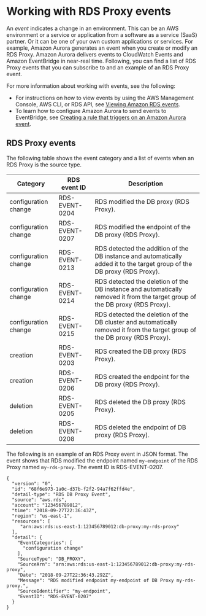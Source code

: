 # Working with RDS Proxy events<a name="rds-proxy.events"></a>

An *event* indicates a change in an environment\. This can be an AWS environment or a service or application from a software as a service \(SaaS\) partner\. Or it can be one of your own custom applications or services\. For example, Amazon Aurora generates an event when you create or modify an RDS Proxy\. Amazon Aurora delivers events to CloudWatch Events and Amazon EventBridge in near\-real time\. Following, you can find a list of RDS Proxy events that you can subscribe to and an example of an RDS Proxy event\. 

For more information about working with events, see the following:
+ For instructions on how to view events by using the AWS Management Console, AWS CLI, or RDS API, see [Viewing Amazon RDS events](USER_ListEvents.md)\.
+ To learn how to configure Amazon Aurora to send events to EventBridge, see [Creating a rule that triggers on an Amazon Aurora event](rds-cloud-watch-events.md)\.

## RDS Proxy events<a name="rds-proxy.events.list"></a>

The following table shows the event category and a list of events when an RDS Proxy is the source type\.


|  Category  | RDS event ID |  Description  | 
| --- | --- | --- | 
| configuration change | RDS\-EVENT\-0204 |  RDS modified the DB proxy \(RDS Proxy\)\.  | 
|  configuration change  | RDS\-EVENT\-0207 |  RDS modified the endpoint of the DB proxy \(RDS Proxy\)\.    | 
|  configuration change  | RDS\-EVENT\-0213 | RDS detected the addition of the DB instance and automatically added it to the target group of the DB proxy \(RDS Proxy\)\.  | 
|  configuration change  | RDS\-EVENT\-0214 |  RDS detected the deletion of the DB instance and automatically removed it from the target group of the DB proxy \(RDS Proxy\)\.  | 
|  configuration change  | RDS\-EVENT\-0215 |  RDS detected the deletion of the DB cluster and automatically removed it from the target group of the DB proxy \(RDS Proxy\)\.  | 
|  creation  | RDS\-EVENT\-0203 |  RDS created the DB proxy \(RDS Proxy\)\.  | 
|  creation  | RDS\-EVENT\-0206 |  RDS created the endpoint for the DB proxy \(RDS Proxy\)\.  | 
| deletion | RDS\-EVENT\-0205 |  RDS deleted the DB proxy \(RDS Proxy\)\.  | 
|  deletion  | RDS\-EVENT\-0208 |  RDS deleted the endpoint of DB proxy \(RDS Proxy\)\.  | 

The following is an example of an RDS Proxy event in JSON format\. The event shows that RDS modified the endpoint named `my-endpoint` of the RDS Proxy named `my-rds-proxy`\. The event ID is RDS\-EVENT\-0207\.

```
{
  "version": "0",
  "id": "68f6e973-1a0c-d37b-f2f2-94a7f62ffd4e",
  "detail-type": "RDS DB Proxy Event",
  "source": "aws.rds",
  "account": "123456789012",
  "time": "2018-09-27T22:36:43Z",
  "region": "us-east-1",
  "resources": [
     "arn:aws:rds:us-east-1:123456789012:db-proxy:my-rds-proxy"
  ],
  "detail": {
    "EventCategories": [
      "configuration change"
    ],
    "SourceType": "DB_PROXY",
    "SourceArn": "arn:aws:rds:us-east-1:123456789012:db-proxy:my-rds-proxy",
    "Date": "2018-09-27T22:36:43.292Z",
    "Message": "RDS modified endpoint my-endpoint of DB Proxy my-rds-proxy.",
    "SourceIdentifier": "my-endpoint",
    "EventID": "RDS-EVENT-0207"
  }
}
```